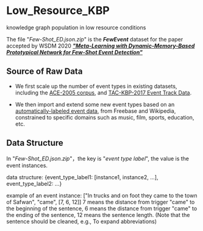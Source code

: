 # Low_Resource_KBP
knowledge graph population in low resource conditions


The file "*Few-Shot_ED.json.zip*" is the ***FewEvent*** dataset for the paper accepted by WSDM 2020 ***["Meta-Learning with Dynamic-Memory-Based Prototypical Network for Few-Shot Event Detection"](https://arxiv.org/abs/1910.11621)***


## Source of Raw Data
* We first scale up the number of event types in existing datasets, including the [ACE-2005 corpus](http://projects.ldc.upenn.edu/ace/), and [TAC-KBP-2017 Event Track Data](https://tac.nist.gov/2017/KBP/Event/index.html).

* We then import and extend some new event types based on an [automatically-labeled event data](https://github.com/acl2017submission/event-data), from Freebase and Wikipedia, constrained to specific domains such as music, film, sports, education, etc.

## Data Structure
In "*Few-Shot_ED.json.zip*"，the key is "*event type label*", the value is the event instances.

data structure: {event_type_label1: \[instance1, instance2, ...\], event_type_label2: ...}

example of an event instance:
\["In trucks and on foot they came to the town of Safwan", "came", \[7, 6, 12\]\] 
7 means the distance from trigger "came" to the beginning of the sentence, 
6 means the distance from trigger "came" to the ending of the sentence, 
12 means the sentence length.
(Note that the sentence should be cleaned, e.g., To expand abbreviations)
